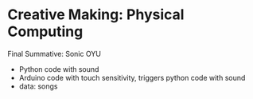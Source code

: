<h1>Creative Making: Physical Computing</h1>

Final Summative: Sonic OYU
- Python code with sound
- Arduino code with touch sensitivity, triggers python code with sound
- data: songs 
